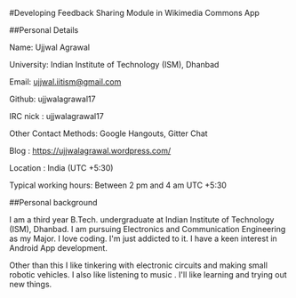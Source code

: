 #Developing Feedback Sharing Module in Wikimedia Commons App

##Personal Details

Name: Ujjwal Agrawal

University: Indian Institute of Technology (ISM), Dhanbad 

Email: ujjwal.iitism@gmail.com

Github: ujjwalagrawal17

IRC nick : ujjwalagrawal17

Other Contact Methods: Google Hangouts, Gitter Chat

Blog : https://ujjwalagrawal.wordpress.com/

Location : India (UTC +5:30)

Typical working hours: Between 2 pm and 4 am UTC +5:30

##Personal background

I am a third year B.Tech. undergraduate at Indian Institute of Technology (ISM), Dhanbad. I am pursuing Electronics and Communication Engineering as my Major. I love coding. I'm just addicted to it. I have a keen interest in Android App development.

Other than this I like tinkering with electronic circuits and making small robotic vehicles. I also like listening to music . I'll like learning and trying out new things.

